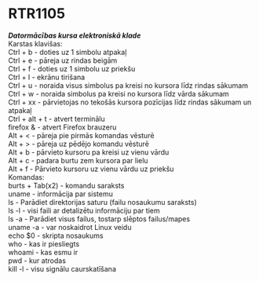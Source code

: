 # RTR1105
**_Datormācības kursa elektroniskā klade_**  
Karstas klavišas:  
Ctrl + b - doties uz 1 simbolu atpakaļ  
Ctrl + e - pāreja uz rindas beigām  
Ctrl + f - doties uz 1 simbolu uz priekšu  
Ctrl + l - ekrānu tirišana  
Ctrl + u - noraida visus simbolus pa kreisi no kursora līdz rindas sākumam  
Ctrl + w - noraida simbolus pa kreisi no kursora līdz vārda sākumam  
Ctrl + xx - pārvietojas no tekošās kursora pozīcijas līdz rindas sākumam un atpakaļ  
Ctrl + alt + t - atvert terminālu  
firefox & - atvert Firefox brauzeru  
Alt + < - pāreja pie pirmās komandas vēsturē  
Alt + > - pāreja uz pēdējo komandu vēsturē  
Alt + b - pārvieto kursoru pa kreisi uz vienu vārdu  
Alt + c - padara burtu zem kursora par lielu  
Alt + f - Pārvieto kursoru uz vienu vārdu uz priekšu  
Komandas:  
burts + Tab(x2) - komandu saraksts  
uname - informācija par sistemu  
ls - Parādiet direktorijas saturu (failu nosaukumu saraksts)  
ls -l - visi faili ar detalizētu informāciju par tiem  
ls -a - Parādiet visus failus, tostarp slēptos failus/mapes  
uname -a - var noskaidrot Linux veidu  
echo $0 - skripta nosaukums  
who - kas ir piesliegts  
whoami - kas esmu ir  
pwd - kur atrodas  
kill -l - visu signālu caurskatīšana  

